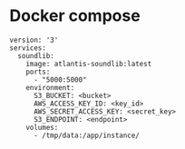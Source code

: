 # Docker compose

    version: '3'
    services:
      soundlib:
        image: atlantis-soundlib:latest
        ports:
          - "5000:5000"
        environment:
          S3_BUCKET: <bucket>
          AWS_ACCESS_KEY_ID: <key_id>
          AWS_SECRET_ACCESS_KEY: <secret_key>
          S3_ENDPOINT: <endpoint>
        volumes:
          - /tmp/data:/app/instance/
